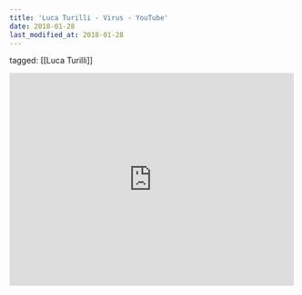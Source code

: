 ```yaml
---
title: 'Luca Turilli - Virus - YouTube'
date: 2018-01-28
last_modified_at: 2018-01-28
---
```

tagged: [[Luca Turilli]]
<iframe allow="accelerometer; autoplay; clipboard-write; encrypted-media; gyroscope; picture-in-picture" allowfullscreen="" frameborder="0" height="375" id="youtube_iframe" src="https://www.youtube.com/embed/oPa2KEg5b9A?feature=oembed&amp;enablejsapi=1&amp;origin=https://safe.txmblr.com&amp;wmode=opaque" width="500"></iframe>